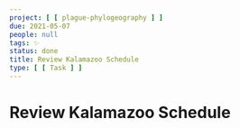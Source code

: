 ```yaml
---
project: [ [ plague-phylogeography ] ]
due: 2021-05-07
people: null
tags: ✨
status: done
title: Review Kalamazoo Schedule
type: [ [ Task ] ]
---
```


# Review Kalamazoo Schedule